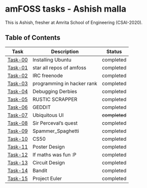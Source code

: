 # amFOSS tasks - Ashish malla 
This is Ashish, fresher at Amrita School of Engineering (CSAI-2020). 

## Table of Contents


| Task | Description | Status |
| --- | --- | --- |
| <a href="https://github.com/im45145v/amfoss-tasks/tree/main/task-00">Task-00</a> | Installing Ubuntu | completed |
| <a href="https://github.com/im45145v/amfoss-tasks/tree/main/task-01">Task-01</a> | star all repos of amfoss | completed |
| <a href="https://github.com/im45145v/amfoss-tasks/tree/main/task-02">Task-02</a> | IRC freenode | completed |
| <a href="https://github.com/im45145v/amfoss-tasks/tree/main/task-03">Task-03</a> | programming in hacker rank|completed |
| <a href="https://github.com/im45145v/amfoss-tasks/tree/main/task-04">Task-04 </a>| Debugging Derbies | completed |
| <a href="https://github.com/im45145v/amfoss-tasks/tree/main/task-05">Task-05</a> | RUSTIC SCRAPPER  | completed |
| <a href="https://github.com/im45145v/amfoss-tasks/tree/main/task-06">Task-06</a> | GEDDIT  |completed |
| <a href="https://github.com/im45145v/amfoss-tasks/tree/main/task-07">Task-07</a> | Ubiquitous UI |<strike>completed</strike> |
| <a href="https://github.com/im45145v/amfoss-tasks/tree/main/task-08">Task-08</a> | Sir Perceval’s quest |completed |
| <a href="https://github.com/im45145v/amfoss-tasks/tree/main/task-09">Task-09</a> | Spammer_Spaghetti | completed |
| <a href="https://github.com/im45145v/amfoss-tasks/tree/main/task-10">Task-10 </a>| CS50 | completed |
| <a href="https://github.com/im45145v/amfoss-tasks/tree/main/task-11">Task-11 </a>| Poster Design| completed |
| <a href="https://github.com/im45145v/amfoss-tasks/tree/main/task-12">Task-12 </a>| If maths was fun :P | completed |
| <a href="https://github.com/im45145v/amfoss-tasks/tree/main/task-13">Task-13 </a>| Circuit Design | completed |
| <a href="https://github.com/im45145v/amfoss-tasks/tree/main/task-14">Task-14</a> | Bandit | completed |
| <a href="https://github.com/im45145v/amfoss-tasks/tree/main/task-15">Task-15</a> | Project Euler | completed |




